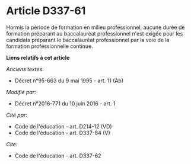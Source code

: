 # Article D337-61

Hormis la période de formation en milieu professionnel, aucune durée de formation préparant au baccalauréat professionnel
n'est exigée pour les candidats préparant le baccalauréat professionnel par la voie de la formation professionnelle continue.

**Liens relatifs à cet article**

_Anciens textes_:

  - Décret n°95-663 du 9 mai 1995 - art. 11 (Ab)

_Modifié par_:

  - Décret n°2016-771 du 10 juin 2016 - art. 1

_Cité par_:

  - Code de l'éducation - art. D214-12 (VD)
  - Code de l'éducation - art. D337-84 (V)

_Cite_:

  - Code de l'éducation - art. D337-62

